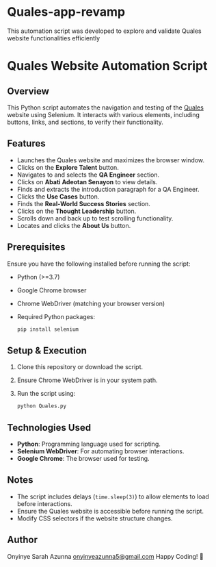 # Quales-app-revamp
This automation script was developed to explore and validate Quales website functionalities efficiently
# Quales Website Automation Script

## Overview
This Python script automates the navigation and testing of the [Quales](https://quales.vercel.app/) website using Selenium. It interacts with various elements, including buttons, links, and sections, to verify their functionality.

## Features
- Launches the Quales website and maximizes the browser window.
- Clicks on the **Explore Talent** button.
- Navigates to and selects the **QA Engineer** section.
- Clicks on **Abati Adeotan Senayon** to view details.
- Finds and extracts the introduction paragraph for a QA Engineer.
- Clicks the **Use Cases** button.
- Finds the **Real-World Success Stories** section.
- Clicks on the **Thought Leadership** button.
- Scrolls down and back up to test scrolling functionality.
- Locates and clicks the **About Us** button.

## Prerequisites
Ensure you have the following installed before running the script:

- Python (>=3.7)
- Google Chrome browser
- Chrome WebDriver (matching your browser version)
- Required Python packages:

  ```sh
  pip install selenium
  ```

## Setup & Execution
1. Clone this repository or download the script.
2. Ensure Chrome WebDriver is in your system path.
3. Run the script using:

   ```sh
   python Quales.py
   ```

## Technologies Used
- **Python**: Programming language used for scripting.
- **Selenium WebDriver**: For automating browser interactions.
- **Google Chrome**: The browser used for testing.

## Notes
- The script includes delays (`time.sleep(3)`) to allow elements to load before interactions.
- Ensure the Quales website is accessible before running the script.
- Modify CSS selectors if the website structure changes.

## Author
Onyinye Sarah Azunna
onyinyeazunna5@gmail.com
Happy Coding! 🚀

